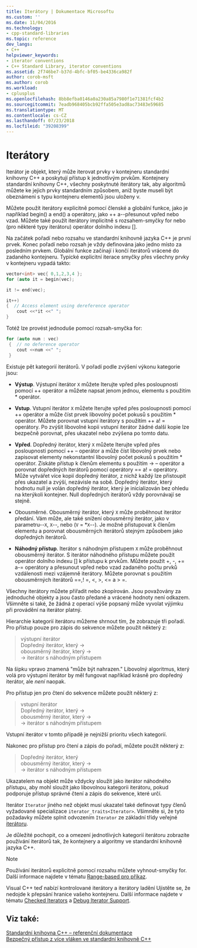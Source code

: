 ```yaml
---
title: Iterátory | Dokumentace Microsoftu
ms.custom: ''
ms.date: 11/04/2016
ms.technology:
- cpp-standard-libraries
ms.topic: reference
dev_langs:
- C++
helpviewer_keywords:
- iterator conventions
- C++ Standard Library, iterator conventions
ms.assetid: 2f746be7-b37d-4bfc-bf05-be4336ca982f
author: corob-msft
ms.author: corob
ms.workload:
- cplusplus
ms.openlocfilehash: 8bb8efba0146a0a230a85a7980f1e71381fcf4b2
ms.sourcegitcommit: 7eadb968405bcb92ffa505e3ad8ac73483e59685
ms.translationtype: MT
ms.contentlocale: cs-CZ
ms.lasthandoff: 07/23/2018
ms.locfileid: "39208399"
---
```

# <a name="iterators"></a>Iterátory

Iterátor je objekt, který může iterovat prvky v kontejneru standardní knihovny C++ a poskytují přístup k jednotlivým prvkům. Kontejnery standardní knihovny C++, všechny poskytnuté iterátory tak, aby algoritmů můžete ke jejich prvky standardním způsobem, aniž byste museli být obeznámeni s typu kontejneru elementů jsou uloženy v.

Můžete použít iterátory explicitně pomocí členské a globální funkce, jako je například begin() a end() a operátory, jako ++ a--přesunout vpřed nebo vzad. Můžete také použít iterátory implicitně s rozsahem-smyčky for nebo (pro některé typy iterátoru) operátor dolního indexu [].

Na začátek pořadí nebo rozsahu ve standardní knihovně jazyka C++ je první prvek. Konec pořadí nebo rozsah je vždy definována jako jedno místo za posledním prvkem. Globální funkce začínají i končí iterátorů vrácené do zadaného kontejneru. Typické explicitní iterace smyčky přes všechny prvky v kontejneru vypadá takto:

```cpp
vector<int> vec{ 0,1,2,3,4 };
for (auto it = begin(vec);

it != end(vec);

it++)
{  // Access element using dereference operator
    cout <<*it <<" ";
}
```

Totéž lze provést jednoduše pomocí rozsah-smyčka for:

```cpp
for (auto num : vec)
 {  // no deference operator
    cout <<num <<" ";
 }
```

Existuje pět kategorií iterátorů. V pořadí podle zvýšení výkonu kategorie jsou:

- **Výstup**. Výstupní iterátor `X` můžete Iterujte vpřed přes posloupnosti pomocí ++ operátor a můžete napsat jenom jednou, elementu s použitím \* operátor.

- **Vstup**. Vstupní iterátor `X` můžete Iterujte vpřed přes posloupnosti pomocí ++ operátor a může číst prvek libovolný počet pokusů s použitím \* operátor. Můžete porovnat vstupní iterátory s použitím ++ a! = operátory. Po zvýšit libovolné kopii vstupní iterátor žádné další kopie lze bezpečně porovnat, přes ukazatel nebo zvýšena po tomto datu.

- **Vpřed**. Dopředný iterátor, který `X` můžete Iterujte vpřed přes posloupnosti pomocí ++ – operátor a může číst libovolný prvek nebo zapisovat elementy nekonstantní libovolný počet pokusů s použitím \* operátor. Získáte přístup k členům elementu s použitím -> – operátor a porovnat dopředných iterátorů pomocí operátory == a! = operátory. Může vytvářet více kopií dopředný iterátor, z nichž každý lze přistoupit přes ukazatel a zvýší, nezávisle na sobě. Dopředný iterátor, který hodnotu null je volán dopředný iterátor, který je inicializován bez ohledu na kterýkoli kontejner. Null dopředných iterátorů vždy porovnávají se stejně.

- Obousměrné. Obousměrný iterátor, který `X` může proběhnout iterátor předání. Vám může, ale také snížení obousměrný iterátor, jako v parametru--`X`, `X`--, nebo (`V` = \*`X`--). Je možné přistupovat k členům elementu a porovnat obousměrných iterátorů stejným způsobem jako dopředných iterátorů.

- **Náhodný přístup**. Iterátor s náhodným přístupem `X` může proběhnout obousměrný iterátor. S iterátor náhodného přístupu můžete použít operátor dolního indexu [] k přístupu k prvkům. Můžete použít +, -, += a-= operátory a přesunout vpřed nebo vzad zadaného počtu prvků vzdálenosti mezi vzájemně iterátory. Můžete porovnat s použitím obousměrných iterátorů ==,! =, \<, >, \<= a > =.

Všechny iterátory můžete přiřadit nebo zkopírován. Jsou považovány za jednoduché objekty a jsou často předané a vrácené hodnoty není odkazem. Všimněte si také, že žádná z operací výše popsaný může vyvolat výjimku při provádění na iterátor platný.

Hierarchie kategorií iterátoru můžeme shrnout tím, že zobrazuje tři pořadí. Pro přístup pouze pro zápis do sekvence můžete použít některý z:

> výstupní iterátor<br/>
> Dopředný iterátor, který -><br/>
> obousměrný iterátor, který -><br/>
> -> iterátor s náhodným přístupem<br/>

Na šipku vpravo znamená "může být nahrazen." Libovolný algoritmus, který volá pro výstupní iterátor by měl fungovat například krásně pro dopředný iterátor, ale *není* naopak.

Pro přístup jen pro čtení do sekvence můžete použít některý z:

> vstupní iterátor<br/>
> Dopředný iterátor, který -><br/>
> obousměrný iterátor, který -><br/>
> -> iterátor s náhodným přístupem<br/>

Vstupní iterátor v tomto případě je nejnižší prioritu všech kategorií.

Nakonec pro přístup pro čtení a zápis do pořadí, můžete použít některý z:

> Dopředný iterátor, který<br/>
> obousměrný iterátor, který -><br/>
> -> iterátor s náhodným přístupem<br/>

Ukazatelem na objekt může vždycky sloužit jako iterátor náhodného přístupu, aby mohl sloužit jako libovolnou kategorii iterátoru, pokud podporuje přístup správné čtení a zápis do sekvence, které určí.

Iterátor `Iterator` jiného než objekt musí ukazatel také definovat typy členů vyžadované specializace `iterator_traits<Iterator>`. Všimněte si, že tyto požadavky můžete splnit odvozením `Iterator` ze základní třídy veřejné [iterátoru](../standard-library/iterator-struct.md).

Je důležité pochopit, co a omezení jednotlivých kategorií iterátoru zobrazíte používání iterátorů tak, že kontejnery a algoritmy ve standardní knihovně jazyka C++.

> [!NOTE]
> Používání iterátorů explicitně pomocí rozsahu můžete vyhnout-smyčky for. Další informace najdete v tématu [Range-based pro příkaz](../cpp/range-based-for-statement-cpp.md).

Visual C++ teď nabízí kontrolované iterátory a iterátory ladění Ujistěte se, že nedojde k přepsání hranice vašeho kontejneru. Další informace najdete v tématu [Checked Iterators](../standard-library/checked-iterators.md) a [Debug Iterator Support](../standard-library/debug-iterator-support.md).

## <a name="see-also"></a>Viz také:

[Standardní knihovna C++ – referenční dokumentace](../standard-library/cpp-standard-library-reference.md)<br/>
[Bezpečný přístup z více vláken ve standardní knihovně C++](../standard-library/thread-safety-in-the-cpp-standard-library.md)<br/>
